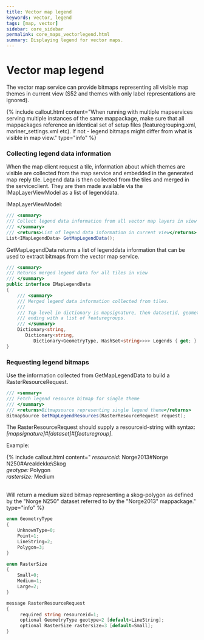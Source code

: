 ```yaml
---
title: Vector map legend
keywords: vector, legend
tags: [map, vector]
sidebar: core_sidebar
permalink: core_maps_vectorlegend.html
summary: Displaying legend for vector maps.
---
```


# Vector map legend

The vector map service can provide bitmaps representing all visible map themes in current view (S52 and themes with only label representations are ignored).

{% include callout.html content="When running with multiple mapservices serving multiple instances of the same mappackage, make sure that all mappackages reference an identical set of setup files (featuregrouping.xml, mariner_settings.xml etc). If not - legend bitmaps might differ from what is visible in map view." type="info" %}

### Collecting legend data information

When the map client request a tile, information about which themes are visible are collected from the map service and embedded in the generated map reply tile. Legend data is then collected from the tiles and merged in the serviceclient. They are then made available via the IMapLayerViewModel as a list of legenddata.

IMapLayerViewModel:

```csharp
/// <summary>
/// Collect legend data information from all vector map layers in view
/// </summary>
/// <returns>List of legend data information in current view</returns>       
List<IMapLegendData> GetMapLegendData();
```

GetMapLegendData returns a list of legenddata information that can be used to extract bitmaps from the vector map service.

```csharp
/// <summary>
/// Returns merged legend data for all tiles in view
/// </summary>
public interface IMapLegendData
{
    /// <summary>
    /// Merged legend data information collected from tiles.
    ///
    /// Top level in dictionary is mapsignature, then datasetid, geometry type and 
    /// ending with a list of featuregroups.
    /// </summary>
    Dictionary<string, 
       Dictionary<string, 
          Dictionary<GeometryType, HashSet<string>>>> Legends { get; } 
}
```

### Requesting legend bitmaps

Use the information collected from GetMapLegendData to build a RasterResourceRequest. 

```csharp
/// <summary>
/// Fetch legend resource bitmap for single theme
/// </summary>
/// <returns>Bitmapsource representing single legend theme</returns>
BitmapSource GetMapLegendResources(RasterResourceRequest request);
```

The RasterResourceRequest should supply a resourceid-string with syntax: <br/> *[mapsignature]*#*[dataset]*#*[featuregroup]*.

Example:

{% include callout.html content="
*resourceid:* Norge2013#Norge N250#Arealdekke\Skog <br/>
*geotype:* Polygon <br/>
*rastersize:* Medium <br/><br/>

Will return a medium sized bitmap representing a skog-polygon as defined by the \"Norge N250\" dataset referred to by the \"Norge2013\" mappackage." type="info" %}

```csharp
enum GeometryType
{
	UnknownType=0; 
	Point=1;
	LineString=2; 
	Polygon=3;
}

enum RasterSize
{
	Small=0;
	Medium=1;
	Large=2;
}

message RasterResourceRequest
{
     required string resourceid=1;
     optional GeometryType geotype=2 [default=LineString];
     optional RasterSize rastersize=3 [default=Small];
}
```

